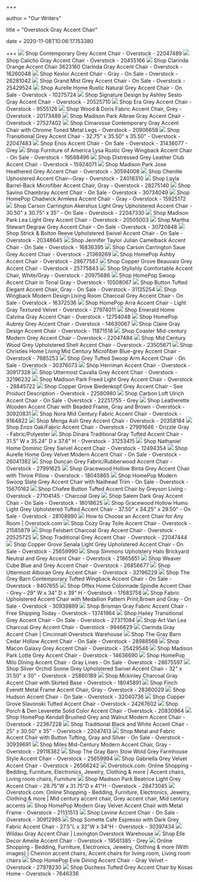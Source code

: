 +++
        
author = "Our Writers"
        
title = "Overstock Gray Accent Chair"
        
date = 2020-11-08T10:06:17.153380
        
+++
[ ![](https://ak1.ostkcdn.com/images/products/22047489/Contemporary-Grey-Accent-Chair-31-x-29-x-29.50-728c43b3-ee11-4aa9-b36d-5fd0cd07ec61_600.jpg?impolicy=medium)](https://ak1.ostkcdn.com/images/products/22047489/Contemporary-Grey-Accent-Chair-31-x-29-x-29.50-728c43b3-ee11-4aa9-b36d-5fd0cd07ec61_600.jpg?impolicy=medium) Shop Contemporary Grey Accent Chair - Overstock - 22047489
[ ![](https://ak1.ostkcdn.com/images/products/20455166/Calicho-Gray-Accent-Chair-cf960b9d-fa24-4a67-9f62-ad1e5c127558_600.jpg?impolicy=medium)](https://ak1.ostkcdn.com/images/products/20455166/Calicho-Gray-Accent-Chair-cf960b9d-fa24-4a67-9f62-ad1e5c127558_600.jpg?impolicy=medium) Shop Calicho Gray Accent Chair - Overstock - 20455166
[ ![](https://ak1.ostkcdn.com/images/products/is/images/direct/c62a2e24f66fe8d58c97b62bf480cb0970dc8f7b/Clarinda-Orange-Accent-Chair-3623160-Clarinda-Gray-Accent-Chair.jpg?impolicy=medium)](https://ak1.ostkcdn.com/images/products/is/images/direct/c62a2e24f66fe8d58c97b62bf480cb0970dc8f7b/Clarinda-Orange-Accent-Chair-3623160-Clarinda-Gray-Accent-Chair.jpg?impolicy=medium) Shop Clarinda Orange Accent Chair 3623160 Clarinda Gray Accent Chair -  Overstock - 16260048
[ ![](https://ak1.ostkcdn.com/images/products/26281042/Signature-Design-by-Ashley-Kexlor-Grey-Patterned-Casual-Accent-Chair-fd5f3fd9-379a-4a1b-a930-0f9a90b1635b_600.jpg?impolicy=medium)](https://ak1.ostkcdn.com/images/products/26281042/Signature-Design-by-Ashley-Kexlor-Grey-Patterned-Casual-Accent-Chair-fd5f3fd9-379a-4a1b-a930-0f9a90b1635b_600.jpg?impolicy=medium) Shop Kexlor Accent Chair - Gray - On Sale - Overstock - 26281042
[ ![](https://ak1.ostkcdn.com/images/products/25429524/1142-Grand-Mist-Chair-1-2-70ee93ab-149d-480b-b537-b1eac925c887_600.jpg?impolicy=medium)](https://ak1.ostkcdn.com/images/products/25429524/1142-Grand-Mist-Chair-1-2-70ee93ab-149d-480b-b537-b1eac925c887_600.jpg?impolicy=medium) Shop Grand Mist Grey Accent Chair - On Sale - Overstock - 25429524
[ ![](https://ak1.ostkcdn.com/images/products/10275724/Aurelle-Home-Rustic-Natural-Grey-Accent-Chair-287ae24a-4727-4eb9-9458-164acaccf89a_600.jpg?impolicy=medium)](https://ak1.ostkcdn.com/images/products/10275724/Aurelle-Home-Rustic-Natural-Grey-Accent-Chair-287ae24a-4727-4eb9-9458-164acaccf89a_600.jpg?impolicy=medium) Shop Aurelle Home Rustic Natural Grey Accent Chair - On Sale - Overstock -  10275724
[ ![](https://ak1.ostkcdn.com/images/products/20525710/Signature-Design-by-Ashley-Sesto-Gray-Accent-Chair-2a1013b9-13aa-46e8-aeb4-c579cb7d2a8f_600.jpg?impolicy=medium)](https://ak1.ostkcdn.com/images/products/20525710/Signature-Design-by-Ashley-Sesto-Gray-Accent-Chair-2a1013b9-13aa-46e8-aeb4-c579cb7d2a8f_600.jpg?impolicy=medium) Shop Signature Design by Ashley Sesto Gray Accent Chair - Overstock -  20525710
[ ![](https://ak1.ostkcdn.com/images/products/9555126/Era-Accent-Chair-573e3f58-b270-446d-8cba-dd5752d7cf37_600.jpg?impolicy=medium)](https://ak1.ostkcdn.com/images/products/9555126/Era-Accent-Chair-573e3f58-b270-446d-8cba-dd5752d7cf37_600.jpg?impolicy=medium) Shop Era Grey Accent Chair - Overstock - 9555126
[ ![](https://ak1.ostkcdn.com/images/products/20173489/Wood-Dorris-Fabric-Accent-Chair-Gray-827eba35-5826-4df3-b5f4-8cb30d218ae5_600.jpg?impolicy=medium)](https://ak1.ostkcdn.com/images/products/20173489/Wood-Dorris-Fabric-Accent-Chair-Gray-827eba35-5826-4df3-b5f4-8cb30d218ae5_600.jpg?impolicy=medium) Shop Wood & Doris Fabric Accent Chair, Grey - Overstock - 20173489
[ ![](https://ak1.ostkcdn.com/images/products/27527402/Madison-Park-Albrae-Gray-Multi-Accent-Chair-29-W-x-31.5-D-x-34-H-8962637b-12d8-454f-b950-ec2182c3336a_600.jpg?impolicy=medium)](https://ak1.ostkcdn.com/images/products/27527402/Madison-Park-Albrae-Gray-Multi-Accent-Chair-29-W-x-31.5-D-x-34-H-8962637b-12d8-454f-b950-ec2182c3336a_600.jpg?impolicy=medium) Shop Madison Park Albrae Gray Accent Chair - Overstock - 27527402
[ ![](https://ak1.ostkcdn.com/images/products/20906658/Signature-Design-by-Ashley-Cimarosse-Grey-Chrome-Fabric-Metal-Accent-Chair-5beb86d5-c197-47d5-919f-dd672162f11f_600.jpg?impolicy=medium)](https://ak1.ostkcdn.com/images/products/20906658/Signature-Design-by-Ashley-Cimarosse-Grey-Chrome-Fabric-Metal-Accent-Chair-5beb86d5-c197-47d5-919f-dd672162f11f_600.jpg?impolicy=medium) Shop Cimarosse Contemporary Gray Accent Chair with Chrome Toned Metal Legs  - Overstock - 20906658
[ ![](https://ak1.ostkcdn.com/images/products/22047483/Transitional-Grey-Accent-Chair-32.75-x-35.50-x-35.50-1d7abd17-6cec-4501-830e-23bfb481592d_600.jpg?impolicy=medium)](https://ak1.ostkcdn.com/images/products/22047483/Transitional-Grey-Accent-Chair-32.75-x-35.50-x-35.50-1d7abd17-6cec-4501-830e-23bfb481592d_600.jpg?impolicy=medium) Shop Transitional Grey Accent Chair - 32.75" x 35.50" x 35.50" - Overstock  - 22047483
[ ![](https://ak1.ostkcdn.com/images/products/is/images/direct/63ca9066d5444c4bac7894d060c01848ab1fb877/Enos-Accent-Chair.jpg?impolicy=medium)](https://ak1.ostkcdn.com/images/products/is/images/direct/63ca9066d5444c4bac7894d060c01848ab1fb877/Enos-Accent-Chair.jpg?impolicy=medium) Shop Enos Accent Chair - On Sale - Overstock - 31436077 - Grey
[ ![](https://ak1.ostkcdn.com/images/products/19568496/Furniture-of-America-Lysa-Grey-Wingback-Accent-Chair-6070c939-ceeb-489f-b9bb-6372e3d6c8fa_600.jpg?impolicy=medium)](https://ak1.ostkcdn.com/images/products/19568496/Furniture-of-America-Lysa-Grey-Wingback-Accent-Chair-6070c939-ceeb-489f-b9bb-6372e3d6c8fa_600.jpg?impolicy=medium) Shop Furniture of America Lysa Rustic Grey Wingback Accent Chair - On Sale  - Overstock - 19568496
[ ![](https://ak1.ostkcdn.com/images/products/15924071/Distressed-Grey-Leather-Club-Accent-Chair-d43099b4-3867-42cd-b0af-e91e52dde6f3_600.jpg?impolicy=medium)](https://ak1.ostkcdn.com/images/products/15924071/Distressed-Grey-Leather-Club-Accent-Chair-d43099b4-3867-42cd-b0af-e91e52dde6f3_600.jpg?impolicy=medium) Shop Distressed Grey Leather Club Accent Chair - Overstock - 15924071
[ ![](https://ak1.ostkcdn.com/images/products/30594008/Madison-Park-Jose-Heathered-Grey-Accent-Chair-241d4e2d-b3a2-459d-b6a0-ee8c3ba386aa_600.jpg?impolicy=medium)](https://ak1.ostkcdn.com/images/products/30594008/Madison-Park-Jose-Heathered-Grey-Accent-Chair-241d4e2d-b3a2-459d-b6a0-ee8c3ba386aa_600.jpg?impolicy=medium) Shop Madison Park Jose Heathered Grey Accent Chair - Overstock - 30594008
[ ![](https://ak1.ostkcdn.com/images/products/24018310/Chenille-Uphostered-Accent-Chair-Gray-2255087e-96d2-4b08-a206-3d2f1bbba2f1_600.jpg?impolicy=medium)](https://ak1.ostkcdn.com/images/products/24018310/Chenille-Uphostered-Accent-Chair-Gray-2255087e-96d2-4b08-a206-3d2f1bbba2f1_600.jpg?impolicy=medium) Shop Chenille Uphostered Accent Chair--Gray - Overstock - 24018310
[ ![](https://ak1.ostkcdn.com/images/products/28275140/Layla-Barrel-Back-Microfiber-Accent-Chair-Gray-99589850-641a-445a-8a27-add0223781b4_600.jpg?impolicy=medium)](https://ak1.ostkcdn.com/images/products/28275140/Layla-Barrel-Back-Microfiber-Accent-Chair-Gray-99589850-641a-445a-8a27-add0223781b4_600.jpg?impolicy=medium) Shop Layla Barrel-Back Microfiber Accent Chair, Gray - Overstock - 28275140
[ ![](https://ak1.ostkcdn.com/images/products/30734049/Savino-Chambray-Accent-Chair-df94663a-9b5d-4377-acb0-a0103875932f_600.jpg?impolicy=medium)](https://ak1.ostkcdn.com/images/products/30734049/Savino-Chambray-Accent-Chair-df94663a-9b5d-4377-acb0-a0103875932f_600.jpg?impolicy=medium) Shop Savino Chambray Accent Chair - On Sale - Overstock - 30734049
[ ![](https://ak1.ostkcdn.com/images/products/15925172/HomePop-Chadwick-Armless-Accent-Chair-Gray-b6d325e9-ab2b-4f2f-a135-34461351ceed_600.jpg?impolicy=medium)](https://ak1.ostkcdn.com/images/products/15925172/HomePop-Chadwick-Armless-Accent-Chair-Gray-b6d325e9-ab2b-4f2f-a135-34461351ceed_600.jpg?impolicy=medium) Shop HomePop Chadwick Armless Accent Chair - Gray - Overstock - 15925172
[ ![](https://ak1.ostkcdn.com/images/products/22047330/Carson-Carrington-Akershus-Light-Grey-Upholstered-Accent-Chair-30.50-x-30.75-x-35-a546d8d9-6dfa-46e2-9249-916a2d3fc4af_600.jpg?impolicy=medium)](https://ak1.ostkcdn.com/images/products/22047330/Carson-Carrington-Akershus-Light-Grey-Upholstered-Accent-Chair-30.50-x-30.75-x-35-a546d8d9-6dfa-46e2-9249-916a2d3fc4af_600.jpg?impolicy=medium) Shop Carson Carrington Akershus Light Grey Upholstered Accent Chair -  30.50" x 30.75" x 35" - On Sale - Overstock - 22047330
[ ![](https://ak1.ostkcdn.com/images/products/20505003/Madison-Park-Lea-Light-Grey-Accent-Chair-0eb5d69e-e4d8-4a46-93b0-96747e645bf5_600.jpg?impolicy=medium)](https://ak1.ostkcdn.com/images/products/20505003/Madison-Park-Lea-Light-Grey-Accent-Chair-0eb5d69e-e4d8-4a46-93b0-96747e645bf5_600.jpg?impolicy=medium) Shop Madison Park Lea Light Grey Accent Chair - Overstock - 20505003
[ ![](https://ak1.ostkcdn.com/images/products/30720848/Martha-Stewart-Degraw-Grey-Accent-Chair-acfcdad6-b9e2-459c-a603-50906085ddfe_600.jpg?impolicy=medium)](https://ak1.ostkcdn.com/images/products/30720848/Martha-Stewart-Degraw-Grey-Accent-Chair-acfcdad6-b9e2-459c-a603-50906085ddfe_600.jpg?impolicy=medium) Shop Martha Stewart Degraw Grey Accent Chair - On Sale - Overstock -  30720848
[ ![](https://ak1.ostkcdn.com/images/products/20348645/Emerald-Home-Whirlaway-Swivel-Accent-Chair-03bbd651-b10e-4a69-9f29-170497d128c5_600.jpg?impolicy=medium)](https://ak1.ostkcdn.com/images/products/20348645/Emerald-Home-Whirlaway-Swivel-Accent-Chair-03bbd651-b10e-4a69-9f29-170497d128c5_600.jpg?impolicy=medium) Shop Strick & Bolton Reeve Upholstered Swivel Accent Chair - On Sale -  Overstock - 20348645
[ ![](https://ak1.ostkcdn.com/images/products/16836395/Jennifer-Taylor-Julian-Camelback-Accent-Chair-c0838905-7ab3-4ac3-9865-ab3adcf301f6_600.jpg?impolicy=medium)](https://ak1.ostkcdn.com/images/products/16836395/Jennifer-Taylor-Julian-Camelback-Accent-Chair-c0838905-7ab3-4ac3-9865-ab3adcf301f6_600.jpg?impolicy=medium) Shop Jennifer Taylor Julian Camelback Accent Chair - On Sale - Overstock -  16836395
[ ![](https://ak1.ostkcdn.com/images/products/21369269/Ink-and-Ivy-Ventura-Grey-Accent-Chair-fd34fe6a-676c-4797-9909-623f22425c50_600.jpg?impolicy=medium)](https://ak1.ostkcdn.com/images/products/21369269/Ink-and-Ivy-Ventura-Grey-Accent-Chair-fd34fe6a-676c-4797-9909-623f22425c50_600.jpg?impolicy=medium) Shop Carson Carrington Saue Grey Accent Chair - Overstock - 21369269
[ ![](https://ak1.ostkcdn.com/images/products/28677567/HomePop-Ashby-Accent-Chair-744a1960-2c76-4c0d-bbed-6b5ae9fb62fb_600.jpg?impolicy=medium)](https://ak1.ostkcdn.com/images/products/28677567/HomePop-Ashby-Accent-Chair-744a1960-2c76-4c0d-bbed-6b5ae9fb62fb_600.jpg?impolicy=medium) Shop HomePop Ashby Accent Chair - Overstock - 28677567
[ ![](https://ak1.ostkcdn.com/images/products/25775843/Marlo-Grey-Mid-Century-Accent-Chair-fb4d92d7-190d-4af2-a510-e5ddcb3f6226_600.jpg?impolicy=medium)](https://ak1.ostkcdn.com/images/products/25775843/Marlo-Grey-Mid-Century-Accent-Chair-fb4d92d7-190d-4af2-a510-e5ddcb3f6226_600.jpg?impolicy=medium) Shop Copper Grove Beauvais Grey Accent Chair - Overstock - 25775843
[ ![](https://ak1.ostkcdn.com/images/products/20975686/Stylishly-Comfortable-Accent-Chair-White-Gray-6af3d1c9-d93d-4ad9-8a49-b2540c35e0a2_600.jpg?impolicy=medium)](https://ak1.ostkcdn.com/images/products/20975686/Stylishly-Comfortable-Accent-Chair-White-Gray-6af3d1c9-d93d-4ad9-8a49-b2540c35e0a2_600.jpg?impolicy=medium) Shop Stylishly Comfortable Accent Chair, White/Gray - Overstock - 20975686
[ ![](https://ak1.ostkcdn.com/images/products/is/images/direct/aad3e5dd95b92b22f17734bdcf8d56645ba293c8/HomePop-Swoop-Accent-Chair-in-Tonal-Gray.jpg?impolicy=medium)](https://ak1.ostkcdn.com/images/products/is/images/direct/aad3e5dd95b92b22f17734bdcf8d56645ba293c8/HomePop-Swoop-Accent-Chair-in-Tonal-Gray.jpg?impolicy=medium) Shop HomePop Swoop Accent Chair in Tonal Gray - Overstock - 10508067
[ ![](https://ak1.ostkcdn.com/images/products/31135254/Button-Tufted-Elegant-Accent-Chair-Gray-f3546bbe-3c90-47da-b0de-6af0e77dfd2b_600.jpg?impolicy=medium)](https://ak1.ostkcdn.com/images/products/31135254/Button-Tufted-Elegant-Accent-Chair-Gray-f3546bbe-3c90-47da-b0de-6af0e77dfd2b_600.jpg?impolicy=medium) Shop Button Tufted Elegant Accent Chair, Gray - On Sale - Overstock -  31135254
[ ![](https://ak1.ostkcdn.com/images/products/16372536/Wingback-Modern-Design-Living-Room-Charcoal-Grey-Accent-Chair-c3078bc3-dac5-4acb-8029-c2a4835a1320_600.jpg?impolicy=medium)](https://ak1.ostkcdn.com/images/products/16372536/Wingback-Modern-Design-Living-Room-Charcoal-Grey-Accent-Chair-c3078bc3-dac5-4acb-8029-c2a4835a1320_600.jpg?impolicy=medium) Shop Wingback Modern Design Living Room Charcoal Grey Accent Chair - On  Sale - Overstock - 16372536
[ ![](https://ak1.ostkcdn.com/images/products/27974011/HomePop-Arra-Accent-Chair-Light-Gray-Textured-Velvet-15ae14f6-dca2-43be-8b15-733dd532b2a5_600.jpg?impolicy=medium)](https://ak1.ostkcdn.com/images/products/27974011/HomePop-Arra-Accent-Chair-Light-Gray-Textured-Velvet-15ae14f6-dca2-43be-8b15-733dd532b2a5_600.jpg?impolicy=medium) Shop HomePop Arra Accent Chair - Light Gray Textured Velvet - Overstock -  27974011
[ ![](https://ak1.ostkcdn.com/images/products/12754048/Emerald-Calvina-Whistler-Grey-Armchair-bf0646a9-5a0d-4ca7-a0b6-e1ef195bf768_600.jpg?impolicy=medium)](https://ak1.ostkcdn.com/images/products/12754048/Emerald-Calvina-Whistler-Grey-Armchair-bf0646a9-5a0d-4ca7-a0b6-e1ef195bf768_600.jpg?impolicy=medium) Shop Emerald Home Calvina Gray Accent Chair - Overstock - 12754048
[ ![](https://ak1.ostkcdn.com/images/products/14630067/HomePop-Aubrey-Grey-Accent-Chair-9b2ba7b5-7acf-413c-9c1d-1aa1d2292a77_600.jpg?impolicy=medium)](https://ak1.ostkcdn.com/images/products/14630067/HomePop-Aubrey-Grey-Accent-Chair-9b2ba7b5-7acf-413c-9c1d-1aa1d2292a77_600.jpg?impolicy=medium) Shop HomePop Aubrey Grey Accent Chair - Overstock - 14630067
[ ![](https://ak1.ostkcdn.com/images/products/11871518/Claire-Gray-Design-Accent-Chair-072a383f-6ee8-4c59-b18c-701d0ed86f26_600.jpg?impolicy=medium)](https://ak1.ostkcdn.com/images/products/11871518/Claire-Gray-Design-Accent-Chair-072a383f-6ee8-4c59-b18c-701d0ed86f26_600.jpg?impolicy=medium) Shop Claire Gray Design Accent Chair - Overstock - 11871518
[ ![](https://ak1.ostkcdn.com/images/products/22047484/Donny-Osmond-Home-Mid-century-Modern-Grey-Accent-Chair-18cc092f-065d-4256-9b31-3ab28adee3be_600.jpg?impolicy=medium)](https://ak1.ostkcdn.com/images/products/22047484/Donny-Osmond-Home-Mid-century-Modern-Grey-Accent-Chair-18cc092f-065d-4256-9b31-3ab28adee3be_600.jpg?impolicy=medium) Shop Coaster Mid-century Modern Grey Accent Chair - Overstock - 22047484
[ ![](https://ak1.ostkcdn.com/images/products/23505671/Mid-Century-Wood-Grey-Upholstered-Shell-Accent-Chair-f206d0fc-02f6-4afc-aaad-6715f533ec27_600.jpg?impolicy=medium)](https://ak1.ostkcdn.com/images/products/23505671/Mid-Century-Wood-Grey-Upholstered-Shell-Accent-Chair-f206d0fc-02f6-4afc-aaad-6715f533ec27_600.jpg?impolicy=medium) Shop Mid Century Wood Grey Upholstered Shell Accent Chair - Overstock -  23505671
[ ![](https://ak1.ostkcdn.com/images/products/7685253/Mid-century-Inspired-Granite-Accent-Chair-0d66334e-ec5e-46c4-9a6c-d76fb9fef473_600.jpg?impolicy=medium)](https://ak1.ostkcdn.com/images/products/7685253/Mid-century-Inspired-Granite-Accent-Chair-0d66334e-ec5e-46c4-9a6c-d76fb9fef473_600.jpg?impolicy=medium) Shop Christies Home Living Mid Century Microfiber Blue-grey Accent Chair -  Overstock - 7685253
[ ![](https://ak1.ostkcdn.com/images/products/30376073/Grey-Tufted-Swoop-Arm-Accent-Chair-11f34b4e-c887-42db-b368-c987cc91d4fe_600.jpg?impolicy=medium)](https://ak1.ostkcdn.com/images/products/30376073/Grey-Tufted-Swoop-Arm-Accent-Chair-11f34b4e-c887-42db-b368-c987cc91d4fe_600.jpg?impolicy=medium) Shop Grey Tufted Swoop Arm Accent Chair - On Sale - Overstock - 30376073
[ ![](https://ak1.ostkcdn.com/images/products/30917328/Herriman-Accent-Chair-d73ebc81-b982-4c7d-acf5-0d6e19ac4223_600.jpg?impolicy=medium)](https://ak1.ostkcdn.com/images/products/30917328/Herriman-Accent-Chair-d73ebc81-b982-4c7d-acf5-0d6e19ac4223_600.jpg?impolicy=medium) Shop Herriman Accent Chair - Overstock - 30917328
[ ![](https://ak1.ostkcdn.com/images/products/is/images/direct/0cdb6d929db6f9f8021b1f65c7b49c124feb756d/Uttermost-Cavalla-Grey-Accent-Chair.jpg?impolicy=medium)](https://ak1.ostkcdn.com/images/products/is/images/direct/0cdb6d929db6f9f8021b1f65c7b49c124feb756d/Uttermost-Cavalla-Grey-Accent-Chair.jpg?impolicy=medium) Shop Uttermost Cavalla Grey Accent Chair - Overstock - 32196232
[ ![](https://ak1.ostkcdn.com/images/products/28845722/Madison-Park-Freed-Light-Grey-Accent-Chair-9dbc55e9-6003-48bc-8fa1-a37089e48e26_600.jpg?impolicy=medium)](https://ak1.ostkcdn.com/images/products/28845722/Madison-Park-Freed-Light-Grey-Accent-Chair-9dbc55e9-6003-48bc-8fa1-a37089e48e26_600.jpg?impolicy=medium) Shop Madison Park Freed Light Grey Accent Chair - Overstock - 28845722
[ ![](https://ak1.ostkcdn.com/images/products/14061818/Greyson-Living-Tanner-Gray-Accent-Chair-d5d006f4-6363-4b31-8435-1ad1d5200d4f_600.jpg?impolicy=medium)](https://ak1.ostkcdn.com/images/products/14061818/Greyson-Living-Tanner-Gray-Accent-Chair-d5d006f4-6363-4b31-8435-1ad1d5200d4f_600.jpg?impolicy=medium) Shop Copper Grove Biedenkopf Grey Accent Chair - See Product Description -  Overstock - 22580980
[ ![](https://ak1.ostkcdn.com/images/products/is/images/direct/01f12edd38ac0f5723c4425790b8b162d61382b7/Carbon-Loft-Ulrich-Accent-Chair.jpg?impolicy=medium)](https://ak1.ostkcdn.com/images/products/is/images/direct/01f12edd38ac0f5723c4425790b8b162d61382b7/Carbon-Loft-Ulrich-Accent-Chair.jpg?impolicy=medium) Shop Carbon Loft Ulrich Accent Chair - On Sale - Overstock - 22251755 - Grey
[ ![](https://ak1.ostkcdn.com/images/products/30920831/Leatherette-Wooden-Accent-Chair-with-Beaded-Frame-Gray-and-Brown-ff96c152-c95d-44ce-a6ce-ed4e699a424e_600.jpg?impolicy=medium)](https://ak1.ostkcdn.com/images/products/30920831/Leatherette-Wooden-Accent-Chair-with-Beaded-Frame-Gray-and-Brown-ff96c152-c95d-44ce-a6ce-ed4e699a424e_600.jpg?impolicy=medium) Shop Leatherette Wooden Accent Chair with Beaded Frame, Gray and Brown -  Overstock - 30920831
[ ![](https://ak1.ostkcdn.com/images/products/9164822/Nora-Grey-Accent-Chair-a0054343-207c-4941-843f-5c4a9ad3ea6c_600.jpg?impolicy=medium)](https://ak1.ostkcdn.com/images/products/9164822/Nora-Grey-Accent-Chair-a0054343-207c-4941-843f-5c4a9ad3ea6c_600.jpg?impolicy=medium) Shop Nora Mid Century Fabric Accent Chair - Overstock - 9164822
[ ![](https://ak1.ostkcdn.com/images/products/20358184/Signature-Design-by-Ashley-Menga-Ash-Grey-Accent-Chair-5cfe823e-f03c-4003-8dfc-0485cd7cc3b2_600.jpg?impolicy=medium)](https://ak1.ostkcdn.com/images/products/20358184/Signature-Design-by-Ashley-Menga-Ash-Grey-Accent-Chair-5cfe823e-f03c-4003-8dfc-0485cd7cc3b2_600.jpg?impolicy=medium) Shop Menga Ash Grey Accent Chair - Overstock - 20358184
[ ![](https://ak1.ostkcdn.com/images/products/27991646/Enzo-Oak-Fabric-Accent-Chair-60c63222-a5ac-4469-9256-0b6ffef5e9bb_600.jpg?impolicy=medium)](https://ak1.ostkcdn.com/images/products/27991646/Enzo-Oak-Fabric-Accent-Chair-60c63222-a5ac-4469-9256-0b6ffef5e9bb_600.jpg?impolicy=medium) Shop Enzo Oak/Fabric Accent Chair - Overstock - 27991646 - Drizzle Gray -  Fabric/Polyester
[ ![](https://ak1.ostkcdn.com/images/products/is/images/direct/fcf73073d5acfa2cb358ca3e1d92c2aba708d330/Dinara-Traditional-Gray-Tufted-Accent-Chair.jpg?impolicy=medium)](https://ak1.ostkcdn.com/images/products/is/images/direct/fcf73073d5acfa2cb358ca3e1d92c2aba708d330/Dinara-Traditional-Gray-Tufted-Accent-Chair.jpg?impolicy=medium) Shop Dinara Traditional Gray Tufted Accent Chair - 31.5" W x 35.24" D x  37.6" H - Overstock - 31253415
[ ![](https://ak1.ostkcdn.com/images/products/12494354/Dominic-Swivel-Accent-Chair-by-Nathaniel-Home-aed1ccb7-8227-41a6-83bf-54acc1b581f5_600.jpg?impolicy=medium)](https://ak1.ostkcdn.com/images/products/12494354/Dominic-Swivel-Accent-Chair-by-Nathaniel-Home-aed1ccb7-8227-41a6-83bf-54acc1b581f5_600.jpg?impolicy=medium) Shop Nathaniel Home Dominic Grey Swivel Accent Chair - Overstock - 12494354
[ ![](https://ak1.ostkcdn.com/images/products/26041382/Aurelle-Home-Grey-Velvet-Modern-Accent-Chair-79962e73-bce2-40be-bc26-5ee4d8e222cd_600.jpg?impolicy=medium)](https://ak1.ostkcdn.com/images/products/26041382/Aurelle-Home-Grey-Velvet-Modern-Accent-Chair-79962e73-bce2-40be-bc26-5ee4d8e222cd_600.jpg?impolicy=medium) Shop Aurelle Home Grey Velvet Modern Accent Chair - On Sale - Overstock -  26041382
[ ![](https://ak1.ostkcdn.com/images/products/27991625/Duncan-Fabric-Accent-Chair-d4c37aec-dd6a-4c97-8e99-0d7a2db0bb51_600.jpg?impolicy=medium)](https://ak1.ostkcdn.com/images/products/27991625/Duncan-Fabric-Accent-Chair-d4c37aec-dd6a-4c97-8e99-0d7a2db0bb51_600.jpg?impolicy=medium) Shop Duncan Grey Fabric/Rubberwood Accent Chair - Overstock - 27991625
[ ![](https://ak1.ostkcdn.com/images/products/is/images/direct/eaa19463eac7e40831e0ef4627d0ab04faafcdef/Emerald-Home-Salerno-Sand-Gray-Accent-Chair-with-1-Pillow.jpg?impolicy=medium)](https://ak1.ostkcdn.com/images/products/is/images/direct/eaa19463eac7e40831e0ef4627d0ab04faafcdef/Emerald-Home-Salerno-Sand-Gray-Accent-Chair-with-1-Pillow.jpg?impolicy=medium) Shop Gracewood Hollow Binta Grey Accent Chair with Throw Pillow - Overstock  - 18045865
[ ![](https://ak1.ostkcdn.com/images/products/is/images/direct/29ae651f82b71daf49c5e62f51e433b2035747db/HomePop-Modern-Swoop-Accent-Chair-with-Nailhead-Trim---Slate-Grey.jpg?impolicy=medium)](https://ak1.ostkcdn.com/images/products/is/images/direct/29ae651f82b71daf49c5e62f51e433b2035747db/HomePop-Modern-Swoop-Accent-Chair-with-Nailhead-Trim---Slate-Grey.jpg?impolicy=medium) Shop HomePop Modern Swoop Slate Grey Accent Chair with Nailhead Trim - On  Sale - Overstock - 15670162
[ ![](https://ak1.ostkcdn.com/images/products/27104145/Chafee-Button-Tufted-Accent-Chair-by-Greyson-Living-6d4fe32f-1bcc-462a-bda3-c615d3fe1959_600.jpg?impolicy=medium)](https://ak1.ostkcdn.com/images/products/27104145/Chafee-Button-Tufted-Accent-Chair-by-Greyson-Living-6d4fe32f-1bcc-462a-bda3-c615d3fe1959_600.jpg?impolicy=medium) Shop Chafee Button Tufted Accent Chair by Greyson Living - Overstock -  27104145 - Charcoal Grey
[ ![](https://ak1.ostkcdn.com/images/products/18018625/Salem-Dark-Gray-Accent-Chair-92d17ff6-82a7-414b-9c95-1d974aa442aa_600.jpg?impolicy=medium)](https://ak1.ostkcdn.com/images/products/18018625/Salem-Dark-Gray-Accent-Chair-92d17ff6-82a7-414b-9c95-1d974aa442aa_600.jpg?impolicy=medium) Shop Salem Dark Gray Accent Chair - On Sale - Overstock - 18018625
[ ![](https://ak1.ostkcdn.com/images/products/28108990/Gracewood-Hollow-Humo-Light-Grey-Upholstered-Tufted-Accent-Chair-e8dba91c-87af-499d-a2a8-77bc4425afeb_600.jpg?impolicy=medium)](https://ak1.ostkcdn.com/images/products/28108990/Gracewood-Hollow-Humo-Light-Grey-Upholstered-Tufted-Accent-Chair-e8dba91c-87af-499d-a2a8-77bc4425afeb_600.jpg?impolicy=medium) Shop Gracewood Hollow Humo Light Grey Upholstered Tufted Accent Chair -  37.50" x 34.25" x 29.50" - On Sale - Overstock - 28108990
[ ![](https://d28m5bx785ox17.cloudfront.net/v1/img/YVMEqvF0CfmGSdor79hILaRdZIJjF0VHdecjtBIn_zw=/d/l)](https://d28m5bx785ox17.cloudfront.net/v1/img/YVMEqvF0CfmGSdor79hILaRdZIJjF0VHdecjtBIn_zw=/d/l) How to Choose an Accent Chair for Any Room | Overstock.com
[ ![](https://ak1.ostkcdn.com/images/products/21585879/Cozy-Gray-Toile-Accent-Chair-236b82f5-27e2-4d15-b649-73f34131cec5_600.jpg?impolicy=medium)](https://ak1.ostkcdn.com/images/products/21585879/Cozy-Gray-Toile-Accent-Chair-236b82f5-27e2-4d15-b649-73f34131cec5_600.jpg?impolicy=medium) Shop Cozy Gray Toile Accent Chair - Overstock - 21585879
[ ![](https://ak1.ostkcdn.com/images/products/20525725/Signature-Design-by-Ashley-Felsbert-Accent-Chair-580f337f-6d02-4f89-8c47-4c4c7abb4952_600.jpg?impolicy=medium)](https://ak1.ostkcdn.com/images/products/20525725/Signature-Design-by-Ashley-Felsbert-Accent-Chair-580f337f-6d02-4f89-8c47-4c4c7abb4952_600.jpg?impolicy=medium) Shop Felsbert Charcoal Gray Accent Chair - Overstock - 20525725
[ ![](https://ak1.ostkcdn.com/images/products/22047444/Traditional-Grey-Accent-Chair-b5acf292-e2ea-4867-848a-a737d87c252a_600.jpg?impolicy=medium)](https://ak1.ostkcdn.com/images/products/22047444/Traditional-Grey-Accent-Chair-b5acf292-e2ea-4867-848a-a737d87c252a_600.jpg?impolicy=medium) Shop Traditional Grey Accent Chair - Overstock - 22047444
[ ![](https://ak1.ostkcdn.com/images/products/25659990/Emerald-Home-Kinsley-Driftwood-Accent-Chair-7c726535-df93-4381-90a0-70ff6f34c946_600.jpg?impolicy=medium)](https://ak1.ostkcdn.com/images/products/25659990/Emerald-Home-Kinsley-Driftwood-Accent-Chair-7c726535-df93-4381-90a0-70ff6f34c946_600.jpg?impolicy=medium) Shop Copper Grove Senala Light Grey Upholstered Accent Chair - On Sale -  Overstock - 25659990
[ ![](https://ak1.ostkcdn.com/images/products/21865651/Simmons-Upholstery-Halo-Brickyard-Neutral-and-Grey-Accent-Chair-146a2a4f-c0b9-4f9e-87b2-7c0382c4a420_600.jpg?impolicy=medium)](https://ak1.ostkcdn.com/images/products/21865651/Simmons-Upholstery-Halo-Brickyard-Neutral-and-Grey-Accent-Chair-146a2a4f-c0b9-4f9e-87b2-7c0382c4a420_600.jpg?impolicy=medium) Shop Simmons Upholstery Halo Brickyard Neutral and Grey Accent Chair -  Overstock - 21865651
[ ![](https://ak1.ostkcdn.com/images/products/26856677/Weaver-Cube-Blue-and-Grey-Accent-Chair-d2ceb859-dbb8-4307-ba5e-c742d4616878_600.jpg?impolicy=medium)](https://ak1.ostkcdn.com/images/products/26856677/Weaver-Cube-Blue-and-Grey-Accent-Chair-d2ceb859-dbb8-4307-ba5e-c742d4616878_600.jpg?impolicy=medium) Shop Weaver Cube Blue and Grey Accent Chair - Overstock - 26856677
[ ![](https://ak1.ostkcdn.com/images/products/is/images/direct/80eb1e56c80e101f8810eade0740e99ce20ff8ed/Uttermost-Alboran-Grey-Accent-Chair.jpg?impolicy=medium)](https://ak1.ostkcdn.com/images/products/is/images/direct/80eb1e56c80e101f8810eade0740e99ce20ff8ed/Uttermost-Alboran-Grey-Accent-Chair.jpg?impolicy=medium) Shop Uttermost Alboran Grey Accent Chair - Overstock - 32196229
[ ![](https://ak1.ostkcdn.com/images/products/9407655/Flora-Lime-Yellow-Button-tufted-Accent-Chair-5d3a5c58-85b9-4496-96eb-59312ad43199_600.jpg?impolicy=medium)](https://ak1.ostkcdn.com/images/products/9407655/Flora-Lime-Yellow-Button-tufted-Accent-Chair-5d3a5c58-85b9-4496-96eb-59312ad43199_600.jpg?impolicy=medium) Shop The Grey Barn Contemporary Tufted Wingback Accent Chair - On Sale -  Overstock - 9407655
[ ![](https://ak1.ostkcdn.com/images/products/is/images/direct/2850baafd16f91b3831c75dcec0dc655b569a74b/Offex-Home-Colonnade-Spindle-Accent-Chair---Grey.jpg?impolicy=medium)](https://ak1.ostkcdn.com/images/products/is/images/direct/2850baafd16f91b3831c75dcec0dc655b569a74b/Offex-Home-Colonnade-Spindle-Accent-Chair---Grey.jpg?impolicy=medium) Shop Offex Home Colonnade Spindle Accent Chair - Grey - 29" W x 34" D x 39"  H - Overstock - 17683758
[ ![](https://ak1.ostkcdn.com/images/products/30939899/Fabric-Upholstered-Accent-Chair-with-Medallion-Pattern-Print-Brown-and-Gray-82dfa626-db0b-4870-8dc2-24fedb6e69a1_600.jpg?impolicy=medium)](https://ak1.ostkcdn.com/images/products/30939899/Fabric-Upholstered-Accent-Chair-with-Medallion-Pattern-Print-Brown-and-Gray-82dfa626-db0b-4870-8dc2-24fedb6e69a1_600.jpg?impolicy=medium) Shop Fabric Upholstered Accent Chair with Medallion Pattern Print,Brown and  Gray - On Sale - Overstock - 30939899
[ ![](https://ak1.ostkcdn.com/images/products/13741964/Brisman-Gray-Fabric-Accent-Chair-513bff0b-5902-42a7-87ff-b128c2dcf2da_600.jpg?impolicy=medium)](https://ak1.ostkcdn.com/images/products/13741964/Brisman-Gray-Fabric-Accent-Chair-513bff0b-5902-42a7-87ff-b128c2dcf2da_600.jpg?impolicy=medium) Shop Brisman Gray Fabric Accent Chair - Free Shipping Today - Overstock -  13741964
[ ![](https://ak1.ostkcdn.com/images/products/27371084/Hailey-Transitional-Grey-Accent-Chair-2657d988-fbb5-43a4-973b-559100ccfddd_600.jpg?impolicy=medium)](https://ak1.ostkcdn.com/images/products/27371084/Hailey-Transitional-Grey-Accent-Chair-2657d988-fbb5-43a4-973b-559100ccfddd_600.jpg?impolicy=medium) Shop Hailey Transitional Grey Accent Chair - On Sale - Overstock - 27371084
[ ![](https://ak1.ostkcdn.com/images/products/9946629/Lea-Accent-Chair-3cf7f86b-491e-412f-9492-2303d410a8da_600.jpg?impolicy=medium)](https://ak1.ostkcdn.com/images/products/9946629/Lea-Accent-Chair-3cf7f86b-491e-412f-9492-2303d410a8da_600.jpg?impolicy=medium) Shop Art Van Lea Charcoal Grey Accent Chair - Overstock - 9946629
[ ![](https://cincinnatioverstockwarehouse.com/wp-content/uploads/2019/08/AF-3622960-1.jpg)](https://cincinnatioverstockwarehouse.com/wp-content/uploads/2019/08/AF-3622960-1.jpg) Clarinda Gray Accent Chair | Cincinnati Overstock Warehouse
[ ![](https://ak1.ostkcdn.com/images/products/28988568/The-Gray-Barn-Cedar-Hollow-Accent-Chair-83132e5c-6095-48c7-88cd-3366e70b4e9e_600.jpg?impolicy=medium)](https://ak1.ostkcdn.com/images/products/28988568/The-Gray-Barn-Cedar-Hollow-Accent-Chair-83132e5c-6095-48c7-88cd-3366e70b4e9e_600.jpg?impolicy=medium) Shop The Gray Barn Cedar Hollow Accent Chair - On Sale - Overstock -  28988568
[ ![](https://ak1.ostkcdn.com/images/products/25429546/702-Macon-Galaxy-Chair-4654f9f9-09e6-4dc3-bdcf-cd71c632f6f1_600.jpg?impolicy=medium)](https://ak1.ostkcdn.com/images/products/25429546/702-Macon-Galaxy-Chair-4654f9f9-09e6-4dc3-bdcf-cd71c632f6f1_600.jpg?impolicy=medium) Shop Macon Galaxy Grey Accent Chair - Overstock - 25429546
[ ![](https://ak1.ostkcdn.com/images/products/14636690/Madison-Park-Lotte-Grey-Multi-Grey-Accent-Chair-e2b4b686-b001-41b5-832f-150c2b27acf3_600.jpg?impolicy=medium)](https://ak1.ostkcdn.com/images/products/14636690/Madison-Park-Lotte-Grey-Multi-Grey-Accent-Chair-e2b4b686-b001-41b5-832f-150c2b27acf3_600.jpg?impolicy=medium) Shop Madison Park Lotte Grey Accent Chair - Overstock - 14636690
[ ![](https://ak1.ostkcdn.com/images/products/28675597/HomePop-Milo-Accent-Chair-Gray-Lines-2cab90c8-ad00-48e1-b0d9-14626e6ca7f4_600.jpg?impolicy=medium)](https://ak1.ostkcdn.com/images/products/28675597/HomePop-Milo-Accent-Chair-Gray-Lines-2cab90c8-ad00-48e1-b0d9-14626e6ca7f4_600.jpg?impolicy=medium) Shop HomePop Milo Dining Accent Chair - Gray Lines - On Sale - Overstock -  28675597
[ ![](https://ak1.ostkcdn.com/images/products/25860189/Silver-Orchid-Sonne-Grey-Upholstered-Swivel-Accent-Chair-32-x-31.50-x-30-24bb3a93-1021-44ac-b455-f48228a44159_600.jpg?impolicy=medium)](https://ak1.ostkcdn.com/images/products/25860189/Silver-Orchid-Sonne-Grey-Upholstered-Swivel-Accent-Chair-32-x-31.50-x-30-24bb3a93-1021-44ac-b455-f48228a44159_600.jpg?impolicy=medium) Shop Silver Orchid Sonne Grey Upholstered Swivel Accent Chair - 32" x  31.50" x 30" - Overstock - 25860189
[ ![](https://ak1.ostkcdn.com/images/products/18045891/Emerald-Home-Mckinley-Charcoal-Swivel-Glider-Slip-Chair-b2c2ba8c-3916-4244-bfbb-95993022efea_600.jpg?impolicy=medium)](https://ak1.ostkcdn.com/images/products/18045891/Emerald-Home-Mckinley-Charcoal-Swivel-Glider-Slip-Chair-b2c2ba8c-3916-4244-bfbb-95993022efea_600.jpg?impolicy=medium) Shop Mckinley Charcoal Gray Accent Chair with Skirted Base - Overstock -  18045891
[ ![](https://ak1.ostkcdn.com/images/products/28360029/Finch-Everett-Metal-Frame-Accent-Chair-Gray-52941b98-aaba-4336-bc94-938c87f9e34f_600.jpg?impolicy=medium)](https://ak1.ostkcdn.com/images/products/28360029/Finch-Everett-Metal-Frame-Accent-Chair-Gray-52941b98-aaba-4336-bc94-938c87f9e34f_600.jpg?impolicy=medium) Shop Finch Everett Metal Frame Accent Chair, Gray - Overstock - 28360029
[ ![](https://ak1.ostkcdn.com/images/products/is/images/direct/cb9444ab948b68052a3f45472215308158c50364/Hudson-Accent-Chair.jpg?impolicy=medium)](https://ak1.ostkcdn.com/images/products/is/images/direct/cb9444ab948b68052a3f45472215308158c50364/Hudson-Accent-Chair.jpg?impolicy=medium) Shop Hudson Accent Chair - On Sale - Overstock - 32040736
[ ![](https://ak1.ostkcdn.com/images/products/24267602/Tessa-Transitional-Tufted-Accent-Chair-by-FOA-626ec13b-51e7-417d-b8a3-88e5d2193636.jpg)](https://ak1.ostkcdn.com/images/products/24267602/Tessa-Transitional-Tufted-Accent-Chair-by-FOA-626ec13b-51e7-417d-b8a3-88e5d2193636.jpg) Shop Copper Grove Slavonski Tufted Accent Chair - Overstock - 24267602
[ ![](https://ak1.ostkcdn.com/images/products/is/images/direct/09e2286f737eda9af3cff439aa466cf10b2fd144/Porch-%26-Den-Leverette-Solid-Color-Accent-Chair.jpg?impolicy=medium)](https://ak1.ostkcdn.com/images/products/is/images/direct/09e2286f737eda9af3cff439aa466cf10b2fd144/Porch-%26-Den-Leverette-Solid-Color-Accent-Chair.jpg?impolicy=medium) Shop Porch & Den Leverette Solid Color Accent Chair - Overstock - 20830964
[ ![](https://ak1.ostkcdn.com/images/products/22367228/HomePop-Kendall-Modern-Accent-Chair-Brushed-Gray-6c5d7b46-099c-4e8d-8ca0-b961494368cc_600.jpg?impolicy=medium)](https://ak1.ostkcdn.com/images/products/22367228/HomePop-Kendall-Modern-Accent-Chair-Brushed-Gray-6c5d7b46-099c-4e8d-8ca0-b961494368cc_600.jpg?impolicy=medium) Shop HomePop Kendall Brushed Grey and Walnut Modern Accent Chair - Overstock  - 22367228
[ ![](https://ak1.ostkcdn.com/images/products/22047413/Traditional-Black-and-White-Accent-Chair-25-x-30.50-x-35-b266b244-f840-4d08-9e44-0471ac4dd1b9_600.jpg?impolicy=medium)](https://ak1.ostkcdn.com/images/products/22047413/Traditional-Black-and-White-Accent-Chair-25-x-30.50-x-35-b266b244-f840-4d08-9e44-0471ac4dd1b9_600.jpg?impolicy=medium) Shop Traditional Black and White Accent Chair - 25" x 30.50" x 35" -  Overstock - 22047413
[ ![](https://ak1.ostkcdn.com/images/products/30939691/Metal-and-Fabric-Accent-Chair-with-Button-Tufting-Gray-and-Silver-7302f559-bc1e-4126-9778-9cf7e3ad1604_600.jpg?impolicy=medium)](https://ak1.ostkcdn.com/images/products/30939691/Metal-and-Fabric-Accent-Chair-with-Button-Tufting-Gray-and-Silver-7302f559-bc1e-4126-9778-9cf7e3ad1604_600.jpg?impolicy=medium) Shop Metal and Fabric Accent Chair with Button Tufting, Gray and Silver -  On Sale - Overstock - 30939691
[ ![](https://ak1.ostkcdn.com/images/products/29118382/Miles-Mid-Century-Modern-Accent-Chair-Gray-26c0d3b4-200d-4f09-8534-3565156a0fd8_600.jpg?impolicy=medium)](https://ak1.ostkcdn.com/images/products/29118382/Miles-Mid-Century-Modern-Accent-Chair-Gray-26c0d3b4-200d-4f09-8534-3565156a0fd8_600.jpg?impolicy=medium) Shop Miles Mid-Century Modern Accent Chair, Gray - Overstock - 29118382
[ ![](https://ak1.ostkcdn.com/images/products/is/images/direct/d1cef6fbe63d6e3d6ae6041d9efac5d28c6a03c5/Emerald-Home-Laney-Harbor-Gray-Farmhouse-Style-Accent-Chair%2C-with-Pillows-and-Removable-Cushions.jpg?impolicy=medium)](https://ak1.ostkcdn.com/images/products/is/images/direct/d1cef6fbe63d6e3d6ae6041d9efac5d28c6a03c5/Emerald-Home-Laney-Harbor-Gray-Farmhouse-Style-Accent-Chair%2C-with-Pillows-and-Removable-Cushions.jpg?impolicy=medium) Shop The Gray Barn Stow Wold Grey Farmhouse Style Accent Chair - Overstock  - 25659994
[ ![](https://ak1.ostkcdn.com/images/products/26566242/Gabriella-Grey-Velvet-Accent-Chair-4daa9eb6-6cd6-495d-9853-34003c349ed6_600.jpg?impolicy=medium)](https://ak1.ostkcdn.com/images/products/26566242/Gabriella-Grey-Velvet-Accent-Chair-4daa9eb6-6cd6-495d-9853-34003c349ed6_600.jpg?impolicy=medium) Shop Gabriella Grey Velvet Accent Chair - Overstock - 26566242
[ ![](https://i.pinimg.com/originals/36/29/d4/3629d4492e907e32b180b0952dfb2855.jpg)](https://i.pinimg.com/originals/36/29/d4/3629d4492e907e32b180b0952dfb2855.jpg) Overstock.com: Online Shopping - Bedding, Furniture, Electronics, Jewelry,  Clothing & more | Accent chairs, Living room chairs, Furniture
[ ![](https://ak1.ostkcdn.com/images/products/28473045/Madison-Park-Beatrice-Light-Grey-Accent-Chair-28.75-W-x-31.75-D-x-41-H-53e1f3e5-d5b2-4b8a-b499-aa3a6a0a1f87_600.jpg?impolicy=medium)](https://ak1.ostkcdn.com/images/products/28473045/Madison-Park-Beatrice-Light-Grey-Accent-Chair-28.75-W-x-31.75-D-x-41-H-53e1f3e5-d5b2-4b8a-b499-aa3a6a0a1f87_600.jpg?impolicy=medium) Shop Madison Park Beatrice Light Grey Accent Chair - 28.75"W x 31.75"D x  41"H - Overstock - 28473045
[ ![](https://i.pinimg.com/originals/7c/bc/c7/7cbcc7e695edabd12acad00b26958d77.jpg)](https://i.pinimg.com/originals/7c/bc/c7/7cbcc7e695edabd12acad00b26958d77.jpg) Overstock.com: Online Shopping - Bedding, Furniture, Electronics, Jewelry,  Clothing & more | Mid century accent chair, Grey accent chair, Mid century  accents
[ ![](https://ak1.ostkcdn.com/images/products/21131513/HomePop-Modern-Gray-Velvet-Accent-Chair-with-Metal-Frame-57a40b94-cf77-4524-9e4f-8ec689fede68_600.jpg?impolicy=medium)](https://ak1.ostkcdn.com/images/products/21131513/HomePop-Modern-Gray-Velvet-Accent-Chair-with-Metal-Frame-57a40b94-cf77-4524-9e4f-8ec689fede68_600.jpg?impolicy=medium) Shop HomePop Modern Gray Velvet Accent Chair with Metal Frame - Overstock -  21131513
[ ![](https://ak1.ostkcdn.com/images/products/is/images/direct/60965d0625dc611ba5aabe58e27755a7bfd9f118/Levine-Accent-Chair.jpg?impolicy=medium)](https://ak1.ostkcdn.com/images/products/is/images/direct/60965d0625dc611ba5aabe58e27755a7bfd9f118/Levine-Accent-Chair.jpg?impolicy=medium) Shop Levine Accent Chair - On Sale - Overstock - 30912985
[ ![](https://ak1.ostkcdn.com/images/products/30397434/Somette-Cafe-Espresso-with-Dark-Grey-Fabric-Accent-Chair-795eb3aa-a4bb-4701-aba2-521828b871fa_600.jpg?impolicy=medium)](https://ak1.ostkcdn.com/images/products/30397434/Somette-Cafe-Espresso-with-Dark-Grey-Fabric-Accent-Chair-795eb3aa-a4bb-4701-aba2-521828b871fa_600.jpg?impolicy=medium) Shop Somette Cafe Espresso with Dark Grey Fabric Accent Chair - 27.5"L x  32"W x 34"H - Overstock - 30397434
[ ![](https://lexingtonoverstockwarehouse.com/wp-content/uploads/2019/08/AF-A3000054-1.jpg)](https://lexingtonoverstockwarehouse.com/wp-content/uploads/2019/08/AF-A3000054-1.jpg) Wildau Gray Accent Chair | Lexington Overstock Warehouse
[ ![](https://ak1.ostkcdn.com/images/products/19561385/Elle-Decor-Amelie-Accent-Chair-67cb406f-38d1-40c7-9172-c84b875ac040_600.jpg?impolicy=medium)](https://ak1.ostkcdn.com/images/products/19561385/Elle-Decor-Amelie-Accent-Chair-67cb406f-38d1-40c7-9172-c84b875ac040_600.jpg?impolicy=medium) Shop Elle Decor Amelie Accent Chair - Overstock - 19561385 - Grey
[ ![](https://i.pinimg.com/originals/5b/81/fe/5b81fea286fea7ef710a2e82b5077caf.jpg)](https://i.pinimg.com/originals/5b/81/fe/5b81fea286fea7ef710a2e82b5077caf.jpg) Online Shopping - Bedding, Furniture, Electronics, Jewelry, Clothing & more  (With images) | Chevron accent chairs, Accent chairs for living room,  Living room chairs
[ ![](https://ak1.ostkcdn.com/images/products/27978230/HomePop-Evie-Accent-Chair-Gray-Velvet-13556693-c627-4a7e-ae59-24e0afbcc9e4_600.jpg?impolicy=medium)](https://ak1.ostkcdn.com/images/products/27978230/HomePop-Evie-Accent-Chair-Gray-Velvet-13556693-c627-4a7e-ae59-24e0afbcc9e4_600.jpg?impolicy=medium) Shop HomePop Evie Dining Accent Chair - Gray Velvet - Overstock - 27978230
[ ![](https://ak1.ostkcdn.com/images/products/7646336/Duchess-Warm-Grey-Accent-Chair-c158839d-ef09-4a6e-8201-fb07a06fd100_600.jpeg?impolicy=medium)](https://ak1.ostkcdn.com/images/products/7646336/Duchess-Warm-Grey-Accent-Chair-c158839d-ef09-4a6e-8201-fb07a06fd100_600.jpeg?impolicy=medium) Shop Duchess Tufted Grey Accent Chair by Kosas Home - Overstock - 7646336
